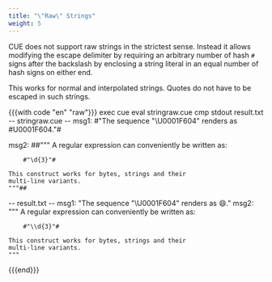 ```yaml
---
title: "\"Raw\" Strings"
weight: 5
---
```


CUE does not support raw strings in the strictest sense.
Instead it allows modifying the escape delimiter by requiring
an arbitrary number of hash `#` signs after the backslash by
enclosing a string literal in an equal number of hash signs on either end.

This works for normal and interpolated strings.
Quotes do not have to be escaped in such strings.

{{{with code "en" "raw"}}}
exec cue eval stringraw.cue
cmp stdout result.txt
-- stringraw.cue --
msg1: #"The sequence "\U0001F604" renders as \#U0001F604."#

msg2: ##"""
	A regular expression can conveniently be written as:

	    #"\d{3}"#

	This construct works for bytes, strings and their
	multi-line variants.
	"""##
-- result.txt --
msg1: "The sequence \"\\U0001F604\" renders as 😄."
msg2: """
    A regular expression can conveniently be written as:

        #"\\d{3}"#

    This construct works for bytes, strings and their
    multi-line variants.
    """
{{{end}}}
